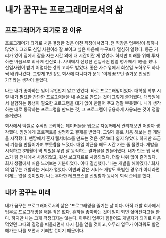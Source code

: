 # 내가 꿈꾸는 프로그래머로서의 삶

## 프로그래머가 되기로 한 이유
프로그래머가 되기로 처음 결정한 것은 이전 직장에서였다.
전 직장은 업무량이 특히나 많았다.
그래도 신입 사원이라 잘 보이고 싶은 마음에 누구보다 열심히 일했다.
통근 거리가 있어 집에서 잠을 자는 시간 외에 내 시간이란 게 없었다.
하지만 미래를 위해 투자하는 마음으로 회사에 헌신했다.
사내에서 진행한 신입사원 팀별 평가에서 1등을 했다. 
신입사원이 받기 어렵다는 상위 고과도 받았다.
좋은 사수 밑에서 회삿일 노하우도 하나씩 배워나갔다.
그렇게 1년 정도 회사에 다니다가 문득 '이게 꿈꾸던 즐거운 인생인가?'라는 생각이 들었다.

나는 내가 좋아하는 일이 무엇인지 알고 있었다. 바로 프로그래밍이었다.
대학생 학부 시절 내가 필요한 간단한 프로그램들을 내 손으로 만드는 것이 그렇게 즐거웠다.
대학원에서 실험하는 동생이 필요한 프로그램을 대가 없이 만들어 주고 정말 뿌듯했다.
내가 생각하는 대로 동작하는 프로그램을 만드는 것,
그 프로그램이 유용하게 사용되는 것이 정말 즐거웠다.

회사에서 엑셀로 수작업 관리하는 데이터들을 웹으로 자동화해서 관리해보면 어떨까 생각했다.
임원에게 프로젝트를 설명하고 결재를 받았다.
그렇게 홀로 처음 해보는 웹 개발을 시작했다.
맨땅에서 혼자 웹서비스를 만드는 것은 생각보다 쉽지 않았다.
하지만 조금씩 기능을 만들어가며 뿌듯함을 느꼈다.
매일 야근을 해도 시간 가는 줄 몰랐다.
개발을 시작하고 3개월이 막 되었을 무렵 잘 동작하는 결과물을 만들어냈다.
내가 만든 웹 서비스가 팀 전체에서 사용되었고, 윗선 보고자료로 사용되었다.
더할 나위 없이 즐거웠다.
회사 생활에서 처음 느껴보는 기분이었다.
이때 결심했다. '나는 개발을 해야겠다.'
회사의 업무는 개발과는 거리가 멀었다.
이번과 같은 서비스 개발도 특별한 경우가 아니라면 이제는 없을 것이었다.
나는 우아한 테크코스를 신청함과 동시에 퇴직 준비를 했다.

## 내가 꿈꾸는 미래
내가 꿈꾸는 프로그래머로서의 삶은 '프로그래밍을 즐기는 삶'이다.
아직 개발 회사에서 업무로 프로그래밍을 해본 적은 없다.
흔히들 좋아하는 것이 일이 되면 싫어진다고들 한다.
하지만 나는 크게 걱정되지는 않는다. 
아무리 업무가 힘들어도 개발자가 되기로 마음먹었던 그때의 결정을 떠올리면서 다시 힘을 얻을 것이고,
아무리 업무가 어려워도 발전해가는 나를 보면서 기뻐할 것이기 때문이다.
